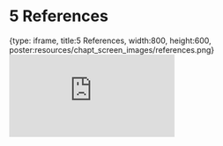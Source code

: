 # 5 References
 
{type: iframe, title:5 References, width:800, height:600, poster:resources/chapt_screen_images/references.png}
![](https://griffithlab.github.io/pVACtools_Intro_Course/no_toc/references.html)
 

 
